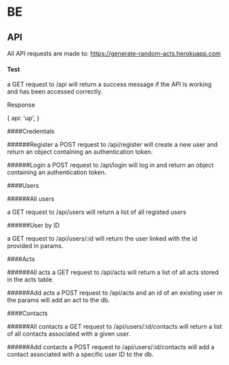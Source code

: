 # BE


API
---------------

All API requests are made to: https://generate-random-acts.herokuapp.com

#### Test
a GET request to /api will return a success message if the API is working and has been accessed correctly.

Response

{
    api: 'up',
}

####Credentials

######Register
a POST request to /api/register will create a new user and return an object containing an authentication token.

######Login
a POST request to /api/login will log in and return an object containing an authentication token.


####Users

######All users

a GET request to /api/users will return a list of all registed users

######User by ID

a GET request to /api/users/:id will return the user linked with the id provided in params.

####Acts

######All acts
a GET request to /api/acts will return a list of all acts stored in the acts table.

######Add acts
a POST request to /api/acts and an id of an existing user in the params will add an act to the db.

####Contacts

######All contacts
a GET request to /api/users/:id/contacts will return a list of all contacts associated with a given user.

######Add contacts
a POST request to /api/users/:id/contacts will add a contact associated with a specific user ID to the db.